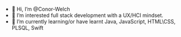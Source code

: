 - 👋 Hi, I’m @Conor-Welch
- 👀 I’m interested full stack development with a UX/HCI mindset.
- 🌱 I’m currently learning/or have learnt Java, JavaScript, HTML\CSS, PLSQL, Swift


<!---
Conor-Welch/Conor-Welch is a ✨ special ✨ repository because its `README.md` (this file) appears on your GitHub profile.
You can click the Preview link to take a look at your changes.
--->
